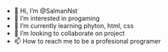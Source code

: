 - 👋 Hi, I’m @SalmanNst
- 👀 I’m interested in progaming
- 🌱 I’m currently learning phyton, html, css
- 💞️ I’m looking to collaborate on project
- 📫 How to reach me to be a profesional programer

<!---
SalmanNst/SalmanNst is a ✨ special ✨ repository because its `README.md` (this file) appears on your GitHub profile.
You can click the Preview link to take a look at your changes.
--->
